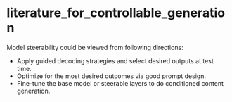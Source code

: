 # literature_for_controllable_generation
Model steerability could be viewed from following directions: 
* Apply guided decoding strategies and select desired outputs at test time.
* Optimize for the most desired outcomes via good prompt design.
* Fine-tune the base model or steerable layers to do conditioned content generation.
